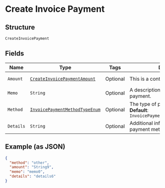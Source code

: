 
# Create Invoice Payment

## Structure

`CreateInvoicePayment`

## Fields

| Name | Type | Tags | Description | Getter | Setter |
|  --- | --- | --- | --- | --- | --- |
| `Amount` | [`CreateInvoicePaymentAmount`](../../doc/models/containers/create-invoice-payment-amount.md) | Optional | This is a container for one-of cases. | CreateInvoicePaymentAmount getAmount() | setAmount(CreateInvoicePaymentAmount amount) |
| `Memo` | `String` | Optional | A description to be attached to the payment. | String getMemo() | setMemo(String memo) |
| `Method` | [`InvoicePaymentMethodTypeEnum`](../../doc/models/invoice-payment-method-type-enum.md) | Optional | The type of payment method used.<br>**Default**: `InvoicePaymentMethodTypeEnum.OTHER` | InvoicePaymentMethodTypeEnum getMethod() | setMethod(InvoicePaymentMethodTypeEnum method) |
| `Details` | `String` | Optional | Additional information related to the payment method (eg. Check #) | String getDetails() | setDetails(String details) |

## Example (as JSON)

```json
{
  "method": "other",
  "amount": "String9",
  "memo": "memo0",
  "details": "details6"
}
```

